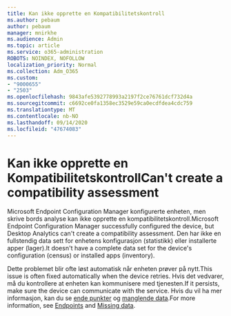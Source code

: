 ```yaml
---
title: Kan ikke opprette en Kompatibilitetskontroll
ms.author: pebaum
author: pebaum
manager: mnirkhe
ms.audience: Admin
ms.topic: article
ms.service: o365-administration
ROBOTS: NOINDEX, NOFOLLOW
localization_priority: Normal
ms.collection: Adm_O365
ms.custom:
- "9000655"
- "2503"
ms.openlocfilehash: 9843afe5392778993a2197f2ce76761dcf732d4a
ms.sourcegitcommit: c6692ce0fa1358ec3529e59ca0ecdfdea4cdc759
ms.translationtype: MT
ms.contentlocale: nb-NO
ms.lasthandoff: 09/14/2020
ms.locfileid: "47674083"
---
```

# <a name="cant-create-a-compatibility-assessment"></a><span data-ttu-id="030a2-102">Kan ikke opprette en Kompatibilitetskontroll</span><span class="sxs-lookup"><span data-stu-id="030a2-102">Can't create a compatibility assessment</span></span>

<span data-ttu-id="030a2-103">Microsoft Endpoint Configuration Manager konfigurerte enheten, men skrive bords analyse kan ikke opprette en kompatibilitetskontroll.</span><span class="sxs-lookup"><span data-stu-id="030a2-103">Microsoft Endpoint Configuration Manager successfully configured the device, but Desktop Analytics can't create a compatibility assessment.</span></span> <span data-ttu-id="030a2-104">Den har ikke en fullstendig data sett for enhetens konfigurasjon (statistikk) eller installerte apper (lager).</span><span class="sxs-lookup"><span data-stu-id="030a2-104">It doesn't have a complete data set for the device's configuration (census) or installed apps (inventory).</span></span>

<span data-ttu-id="030a2-105">Dette problemet blir ofte løst automatisk når enheten prøver på nytt.</span><span class="sxs-lookup"><span data-stu-id="030a2-105">This issue is often fixed automatically when the device retries.</span></span> <span data-ttu-id="030a2-106">Hvis det vedvarer, må du kontrollere at enheten kan kommunisere med tjenesten.</span><span class="sxs-lookup"><span data-stu-id="030a2-106">If it persists, make sure the device can communicate with the service.</span></span> <span data-ttu-id="030a2-107">Hvis du vil ha mer informasjon, kan du se [ende punkter](https://docs.microsoft.com/configmgr/desktop-analytics/enable-data-sharing#endpoints) og [manglende data](https://docs.microsoft.com/configmgr/desktop-analytics/monitor-connection-health#missing-data).</span><span class="sxs-lookup"><span data-stu-id="030a2-107">For more information, see [Endpoints](https://docs.microsoft.com/configmgr/desktop-analytics/enable-data-sharing#endpoints) and [Missing data](https://docs.microsoft.com/configmgr/desktop-analytics/monitor-connection-health#missing-data).</span></span>
